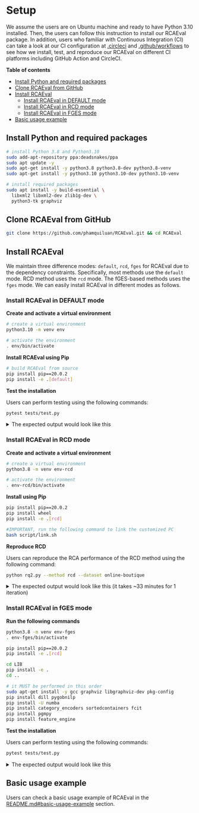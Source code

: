 # Setup

We assume the users are on Ubuntu machine and ready to have Python 3.10 installed. Then, the users can follow this instruction to install our RCAEval package. In addition, users who familiar with Continuous Integration (CI) can take a look at our CI configuration at [.circleci](.circleci) and [.github/workflows](.github/workflows)  to see how we install, test, and reproduce our RCAEval on different CI platforms including GitHub Action and CircleCI.

**Table of contents**

  * [Install Python and required packages](#install-python-and-required-packages)
  * [Clone RCAEval from GitHub](#clone-rcaeval-from-github)
  * [Install RCAEval](#install-rcaeval)
    + [Install RCAEval in DEFAULT mode](#install-rcaeval-in-default-mode)
    + [Install RCAEval in RCD mode](#install-rcaeval-in-rcd-mode)
    + [Install RCAEval in FGES mode](#install-rcaeval-in-fges-mode)
  * [Basic usage example](#basic-usage-example)



## Install Python and required packages

```bash
# install Python 3.8 and Python3.10
sudo add-apt-repository ppa:deadsnakes/ppa
sudo apt update -y
sudo apt-get install -y python3.8 python3.8-dev python3.8-venv
sudo apt-get install -y python3.10 python3.10-dev python3.10-venv

# install required packages
sudo apt install -y build-essential \
  libxml2 libxml2-dev zlib1g-dev \
  python3-tk graphviz
```

## Clone RCAEval from GitHub

```bash
git clone https://github.com/phamquiluan/RCAEval.git && cd RCAEval
```

## Install RCAEval

We maintain three difference modes: `default`, `rcd`, `fges` for RCAEval due to the dependency constraints. Specifically, most methods use the `default` mode. RCD method uses the `rcd` mode. The fGES-based methods uses the `fges` mode. We can easily install RCAEval in different modes as follows.


### Install RCAEval in DEFAULT mode

**Create and activate a virtual environment**

```bash
# create a virtual environment
python3.10 -m venv env

# activate the environment
. env/bin/activate
```

**Install RCAEval using Pip**

```bash
# build RCAEval from source
pip install pip==20.0.2
pip install -e .[default]
```

**Test the installation**

Users can perform testing using the following commands:

```bash
pytest tests/test.py
```

<details>
<summary>The expected output would look like this</summary>

```bash
$ pytest tests/test.py 
============================== test session starts ===============================
platform linux -- Python 3.10.12, pytest-7.3.1, pluggy-1.0.0
rootdir: /home/ubuntu/RCAEval
plugins: dvc-2.57.3, hydra-core-1.3.2
collected 11 items                                                               

tests/test.py ...........                                                  [100%]

========================= 11 passed in 135.27s (0:02:15) =========================
```
</details>


### Install RCAEval in RCD mode

**Create and activate a virtual environment**

```bash
# create a virtual environment
python3.8 -m venv env-rcd

# activate the environment
. env-rcd/bin/activate
```

**Install using Pip**

```bash
pip install pip==20.0.2
pip install wheel
pip install -e .[rcd]

#IMPORTANT, run the following command to link the customized PC
bash script/link.sh
```

**Reproduce RCD**

Users can reproduce the RCA performance of the RCD method using the following command:

```bash
python rq2.py --method rcd --dataset online-boutique
```

<details>
<summary>The expected output would look like this (it takes ~33 minutes for 1 iteration)</summary>

```bash
$ python rq2.py --method rcd --dataset online-boutique
100%|███████████████████████████████████████████| 125/125 [33:44<00:00, 16.20s/it]
--- Evaluation results ---
Avg@5-CPU:   0.94
Avg@5-MEM:   0.67
Avg@5-DISK:  0.68
Avg@5-DELAY: 0.25
Avg@5-LOSS:  0.51
---
Avg speed: 16.2
```
</details>

### Install RCAEval in fGES mode

**Run the following commands**

```bash
python3.8 -m venv env-fges
. env-fges/bin/activate

pip install pip==20.0.2
pip install -e .[rcd]

cd LIB
pip install -e .
cd ..

# it MUST be performed in this order
sudo apt-get install -y gcc graphviz libgraphviz-dev pkg-config
pip install dill pygobnilp
pip install -U numba
pip install category_encoders sortedcontainers fcit
pip install pgmpy
pip install feature_engine
```

**Test the installation**

Users can perform testing using the following commands:

```bash
pytest tests/test.py
```

<details>
<summary>The expected output would look like this</summary>

```bash

(ins)(env) luan@machine:~/ws/RCAEval$ pytest tests/test.py 
============================================ test session starts =============================================
platform linux -- Python 3.10.13, pytest-7.4.0, pluggy-1.3.0
rootdir: /home/luan/ws/RCAEval
collected 4 items                                                                                            

tests/test.py ....                                                                                     [100%]

======================================= 4 passed in 501.44s (0:08:21) ========================================
(ins)(env) luan@machine:~/ws/RCAEval$ 

```
</details>

## Basic usage example

Users can check a basic usage example of RCAEval in the [README.md#basic-usage-example](README.md#how-to-use) section.

